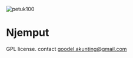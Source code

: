 ![petuk100](https://cloud.githubusercontent.com/assets/6647566/5687789/0079917a-9883-11e4-9316-f692b5e60a5c.png)


Njemput
============
GPL license. contact goodel.akunting@gmail.com

